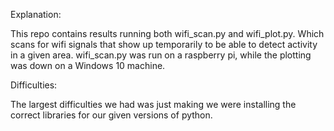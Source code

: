 Explanation:

This repo contains results running both wifi_scan.py and wifi_plot.py. Which scans for wifi signals that show up temporarily to be able to detect activity in a given area.
wifi_scan.py was run on a raspberry pi, while the plotting was down on a Windows 10 machine.

Difficulties:

The largest difficulties we had was just making we were installing the correct libraries for our given versions of python.

